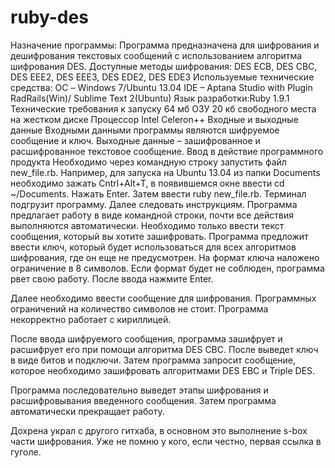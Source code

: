 ruby-des
========
Назначение программы:
Программа предназначена для шифрования и дешифрования текстовых сообщений с использованием алгоритма шифрования DES. Доступные методы шифрования: DES ECB, DES CBC, DES EEE2, DES EEE3, DES EDE2, DES EDE3
Используемые технические средства:
ОС – Windows 7/Ubuntu 13.04
IDE – Aptana Studio with Plugin RadRails(Win)/ Sublime Text 2(Ubuntu)
Язык разработки:Ruby 1.9.1
Технические требования к запуску
64 мб ОЗУ
20 кб свободного места на жестком диске
Процессор Intel Celeron++
Входные и выходные данные
  Входными данными программы являются шифруемое сообщение и ключ.
  Выходные данные – зашифрованное и расшифрованное текстовое сообщение.
Ввод в действие программного продукта
	Необходимо через командную строку запустить файл new_file.rb. Например, для запуска на Ubuntu 13.04 из папки Documents необходимо зажать Cntrl+Alt+T, в появившемся окне ввести cd ~/Documents. Нажать Enter. Затем ввести ruby new_file.rb. 
  Терминал подгрузит программу. Далее следовать инструкциям. Программа предлагает работу в виде командной строки, почти все действия выполняются автоматически. Необходимо только ввести текст сообщения, который вы хотите зашифровать. 
  Программа предложит ввести ключ, который будет использоваться для всех алгоритмов шифрования, где он еще не предусмотрен. На формат ключа наложено ограничение в 8 символов. 
  Если формат будет не соблюден, программа рвет свою работу. После ввода нажмите Enter. 
 
Далее необходимо ввести сообщение для шифрования. Программных ограничений на количество символов не стоит. Программа некорректно работает с кириллицей.
 
После ввода шифруемого сообщения, программа зашифрует и расшифрует его при помощи алгоритма DES CBC. После выведет ключ в виде битов и подключи. Затем программа запросит сообщение, которое необходимо зашифровать алгоритмами DES EBC и Triple DES.
 
Программа последовательно выведет этапы шифрования и расшифровывания введенного сообщения. Затем программа автоматически прекращает работу.

Дохрена украл с другого гитхаба, в основном это выполнение s-box части шифрования. Уже не помню у кого, если честно, первая ссылка в гуголе.
